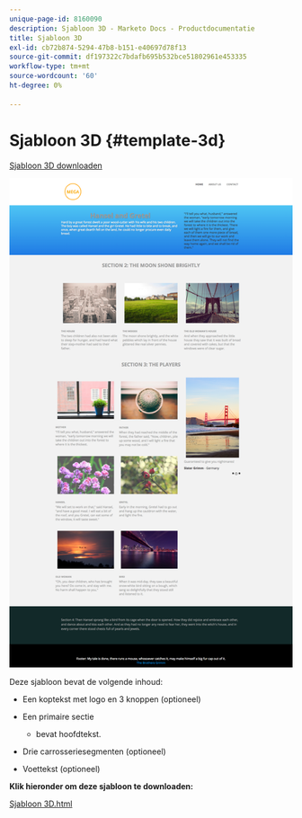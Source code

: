 ```yaml
---
unique-page-id: 8160090
description: Sjabloon 3D - Marketo Docs - Productdocumentatie
title: Sjabloon 3D
exl-id: cb72b874-5294-47b8-b151-e40697d78f13
source-git-commit: df197322c7bdafb695b532bce51802961e453335
workflow-type: tm+mt
source-wordcount: '60'
ht-degree: 0%

---
```


# Sjabloon 3D {#template-3d}

[Sjabloon 3D downloaden](https://experienceleague.adobe.com/landing/marketo/lp-templates/template-3d.html)

![](assets/image2015-6-15-11-3a29-3a7.png)

Deze sjabloon bevat de volgende inhoud:

* Een koptekst met logo en 3 knoppen (optioneel)
* Een primaire sectie

   * bevat hoofdtekst.

* Drie carrosseriesegmenten (optioneel)
* Voettekst (optioneel)

**Klik hieronder om deze sjabloon te downloaden:**

[Sjabloon 3D.html](https://experienceleague.adobe.com/landing/marketo/lp-templates/template-3d.html)
